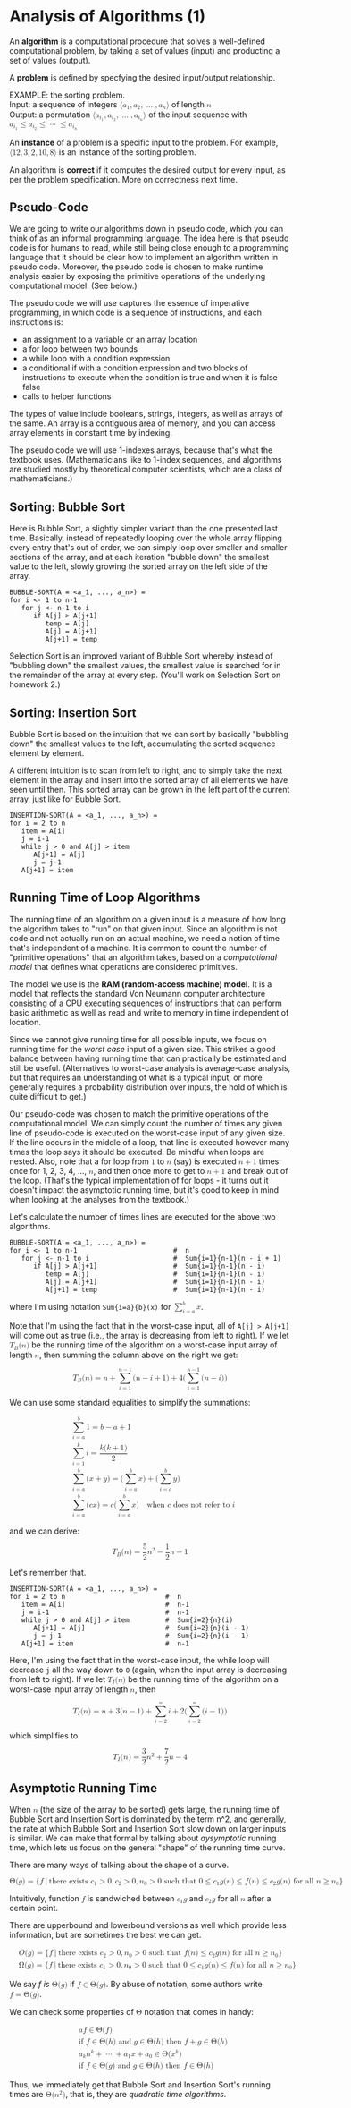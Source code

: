 <script>
  document.title = 'Analysis of Algorithms'
</script>


# Analysis of Algorithms (1)

An **algorithm** is a computational procedure that solves a well-defined computational problem, by
taking a set of values (input) and producting a set of values (output).

A **problem** is defined by specfying the desired input/output relationship.

EXAMPLE: the sorting problem.  
Input: a sequence of integers <math><mrow><mo form="prefix" stretchy="false">⟨</mo><msub><mi>a</mi><mn>1</mn></msub><mo separator="true">,</mo><msub><mi>a</mi><mn>2</mn></msub><mo separator="true">,</mo><mo>…</mo><mo separator="true">,</mo><msub><mi>a</mi><mi>n</mi></msub><mo form="postfix" stretchy="false">⟩</mo></mrow></math>
of length <math><mi>n</mi></math>  
Output: a permutation <math><mrow><mo form="prefix" stretchy="false">⟨</mo><msub><mi>a</mi><msub><mi>i</mi><mn>1</mn></msub></msub><mo separator="true">,</mo><msub><mi>a</mi><msub><mi>i</mi><mn>2</mn></msub></msub><mo separator="true">,</mo><mo>…</mo><mo separator="true">,</mo><msub><mi>a</mi><msub><mi>i</mi><mi>n</mi></msub></msub><mo form="postfix" stretchy="false">⟩</mo></mrow></math> of the input sequence with <math><mrow><msub><mi>a</mi><msub><mi>i</mi><mn>1</mn></msub></msub><mo>≤</mo><msub><mi>a</mi><msub><mi>i</mi><mn>2</mn></msub></msub><mo>≤</mo><mo>⋯</mo><mo>≤</mo><msub><mi>a</mi><msub><mi>i</mi><mi>n</mi></msub></msub></mrow></math>

An **instance** of a problem is a specific input to the problem. For example, <math><mrow><mo form="prefix" stretchy="false">⟨</mo><mn>12</mn><mo separator="true">,</mo><mn>3</mn><mo separator="true">,</mo><mn>2</mn><mo separator="true">,</mo><mn>10</mn><mo separator="true">,</mo><mn>8</mn><mo form="postfix" stretchy="false">⟩</mo></mrow></math>
is an instance of the sorting problem.

An algorithm is **correct** if it computes the desired output for every input, as per the problem
specification. More on correctness next time.


## Pseudo-Code

We are going to write our algorithms down in pseudo code, which you can think of as an informal programming language. The idea here is that pseudo code is for humans to read, while still being close enough to a programming language that it should be clear how to implement an algorithm written in pseudo code. Moreover, the pseudo code is chosen to make runtime analysis easier by exposing the primitive operations of the underlying computational model. (See below.)

The pseudo code we will use captures the essence of imperative programming, in which code is a sequence of instructions, and each instructions is:

- an assignment to a variable or an array location
- a for loop between two bounds
- a while loop with a condition expression
- a conditional if with a condition expression and two blocks of instructions to execute when the condition is true and when it is false false
- calls to helper functions

The types of value include booleans, strings, integers, as well as arrays of the same. An array is a contiguous area of memory, and you can access array elements in constant time by indexing. 

The pseudo code we will use 1-indexes arrays, because that's what the textbook uses. (Mathematicians like to 1-index sequences, and algorithms are studied mostly by theoretical computer scientists, which are a class of mathematicians.)


## Sorting: Bubble Sort

Here is Bubble Sort, a slightly simpler variant than the one presented last
time. Basically, instead of repeatedly looping over the whole array
flipping every entry that's out of order, we can simply loop over
smaller and smaller sections of the array, and at each iteration
"bubble down" the smallest value to the left, slowly growing the sorted array
on the left side of the array.

    BUBBLE-SORT(A = <a_1, ..., a_n>) =           
    for i <- 1 to n-1
       for j <- n-1 to i
          if A[j] > A[j+1]
             temp = A[j]
             A[j] = A[j+1]
             A[j+1] = temp
	  
Selection Sort is an improved variant of Bubble Sort whereby instead of "bubbling down" the smallest
values, the smallest value is searched for in the remainder of the array at every step. (You'll work
on Selection Sort on homework 2.)


## Sorting: Insertion Sort

Bubble Sort is based on the intuition that we can sort by basically
"bubbling down" the smallest values to the left, accumulating the
sorted sequence element by element. 

A different intuition is to scan from left to right, and to simply
take the next element in the array and insert into the sorted array of
all elements we have seen until then. This sorted array can be grown
in the left part of the current array, just like for Bubble Sort.

    INSERTION-SORT(A = <a_1, ..., a_n>) =
    for i = 2 to n
       item = A[i]
       j = i-1
       while j > 0 and A[j] > item
          A[j+1] = A[j]
          j = j-1
       A[j+1] = item


## Running Time of Loop Algorithms

The running time of an algorithm on a given input is a measure of how long the
algorithm takes to "run" on that given input. Since an algorithm is
not code and not actually run on an actual machine, we need a notion
of time that's independent of a machine. It is common to count the
number of "primitive operations" that an algorithm takes, based on a
*computational model* that defines what operations are considered
primitives.

The model we use is the **RAM (random-access machine) model**. It is a
model that reflects the standard Von Neumann computer architecture
consisting of a CPU executing sequences of instructions that can
perform basic arithmetic as well as read and write to memory in time
independent of location.

Since we cannot give running time for all possible inputs, we focus on
running time for the *worst case* input of a given size. This strikes
a good balance between having running time that can practically be
estimated and still be useful. (Alternatives to worst-case analysis is
average-case analysis, but that requires an understanding of what is a
typical input, or more generally requires a probability distribution
over inputs, the hold of which is quite difficult to get.)

Our pseudo-code was chosen to match the primitive operations of the
computational model. We can simply count the number of times any given
line of pseudo-code is executed on the worst-case input of any given
size. If the line occurs in the middle of a loop, that line is
executed however many times the loop says it should be executed. Be
mindful when loops are nested. Also, note that a for loop from <math><mn>1</mn></math> to <math><mi>n</mi></math>
(say) is executed <math><mrow><mi>n</mi><mo>+</mo><mn>1</mn></mrow></math> times: once for 1, 2, 3, 4, ..., <math><mi>n</mi></math>, and then
once more to get to <math><mrow><mi>n</mi><mo>+</mo><mn>1</mn></mrow></math> and break out of the loop. (That's the
typical implementation of for loops - it turns out it doesn't impact
the asymptotic running time, but it's good to keep in mind when
looking at the analyses from the textbook.)

Let's calculate the number of times lines are executed for the above
two algorithms.

    BUBBLE-SORT(A = <a_1, ..., a_n>) =           
    for i <- 1 to n-1                        #  n
       for j <- n-1 to i                     #  Sum{i=1}{n-1}(n - i + 1)
          if A[j] > A[j+1]                   #  Sum{i=1}{n-1}(n - i)
             temp = A[j]                     #  Sum{i=1}{n-1}(n - i)
             A[j] = A[j+1]                   #  Sum{i=1}{n-1}(n - i)
             A[j+1] = temp                   #  Sum{i=1}{n-1}(n - i)

where I'm using notation `Sum{i=a}{b}(x)` for <math><mrow><msubsup><mo movablelimits="false">∑</mo><mrow><mi>i</mi><mo>=</mo><mi>a</mi></mrow><mi>b</mi></msubsup><mi>x</mi></mrow></math>.

Note that I'm using the fact that in the worst-case input, all of `A[j] > A[j+1]` will come out as
true (i.e., the array is decreasing from left to right). If we let <math><mrow><msub><mi>T</mi><mi>B</mi></msub><mo form="prefix" stretchy="false">(</mo><mi>n</mi><mo form="postfix" stretchy="false">)</mo></mrow></math> be the running time of
the algorithm on a worst-case input array of length <math><mi>n</mi></math>, then summing the column above on the right we get:

<math display="block"><mrow><msub><mi>T</mi><mi>B</mi></msub><mo form="prefix" stretchy="false">(</mo><mi>n</mi><mo form="postfix" stretchy="false">)</mo><mo>=</mo><mi>n</mi><mo>+</mo><mrow><munderover><mo movablelimits="false">∑</mo><mrow><mi>i</mi><mo>=</mo><mn>1</mn></mrow><mrow><mi>n</mi><mo>−</mo><mn>1</mn></mrow></munderover></mrow><mo form="prefix" stretchy="false">(</mo><mi>n</mi><mo>−</mo><mi>i</mi><mo>+</mo><mn>1</mn><mo form="postfix" stretchy="false">)</mo><mo>+</mo><mn>4</mn><mo form="prefix" stretchy="false">(</mo><mrow><munderover><mo movablelimits="false">∑</mo><mrow><mi>i</mi><mo>=</mo><mn>1</mn></mrow><mrow><mi>n</mi><mo>−</mo><mn>1</mn></mrow></munderover></mrow><mo form="prefix" stretchy="false">(</mo><mi>n</mi><mo>−</mo><mi>i</mi><mo form="postfix" stretchy="false">)</mo><mo form="postfix" stretchy="false">)</mo></mrow></math>

We can use some standard equalities to simplify the summations:

<math display="block"><mtable displaystyle="true" rowspacing="0.25em" columnalign="right left" columnspacing="0em" class="tml-array tml-gather"><mtr><mtd style="text-align:-webkit-right;"><mrow></mrow></mtd><mtd style="text-align:-webkit-left;"><mrow><mrow><munderover><mo movablelimits="false">∑</mo><mrow><mi>i</mi><mo>=</mo><mi>a</mi></mrow><mi>b</mi></munderover></mrow><mn>1</mn><mo>=</mo><mi>b</mi><mo>−</mo><mi>a</mi><mo>+</mo><mn>1</mn></mrow></mtd></mtr><mtr><mtd style="text-align:-webkit-right;"><mrow></mrow></mtd><mtd style="text-align:-webkit-left;"><mrow><mrow><munderover><mo movablelimits="false">∑</mo><mrow><mi>i</mi><mo>=</mo><mn>1</mn></mrow><mi>k</mi></munderover></mrow><mi>i</mi><mo>=</mo><mfrac><mrow><mi>k</mi><mo form="prefix" stretchy="false">(</mo><mi>k</mi><mo>+</mo><mn>1</mn><mo form="postfix" stretchy="false">)</mo></mrow><mn>2</mn></mfrac></mrow></mtd></mtr><mtr><mtd style="text-align:-webkit-right;"><mrow></mrow></mtd><mtd style="text-align:-webkit-left;"><mrow><mrow><munderover><mo movablelimits="false">∑</mo><mrow><mi>i</mi><mo>=</mo><mi>a</mi></mrow><mi>b</mi></munderover></mrow><mo form="prefix" stretchy="false">(</mo><mi>x</mi><mo>+</mo><mi>y</mi><mo form="postfix" stretchy="false">)</mo><mo>=</mo><mo form="prefix" stretchy="false">(</mo><mrow><munderover><mo movablelimits="false">∑</mo><mrow><mi>i</mi><mo>=</mo><mi>a</mi></mrow><mi>b</mi></munderover></mrow><mi>x</mi><mo form="postfix" stretchy="false">)</mo><mo>+</mo><mo form="prefix" stretchy="false">(</mo><mrow><munderover><mo movablelimits="false">∑</mo><mrow><mi>i</mi><mo>=</mo><mi>a</mi></mrow><mi>b</mi></munderover></mrow><mi>y</mi><mo form="postfix" stretchy="false">)</mo></mrow></mtd></mtr><mtr><mtd style="text-align:-webkit-right;"><mrow></mrow></mtd><mtd style="text-align:-webkit-left;"><mrow><mrow><munderover><mo movablelimits="false">∑</mo><mrow><mi>i</mi><mo>=</mo><mi>a</mi></mrow><mi>b</mi></munderover></mrow><mo form="prefix" stretchy="false">(</mo><mi>c</mi><mi>x</mi><mo form="postfix" stretchy="false">)</mo><mo>=</mo><mi>c</mi><mo form="prefix" stretchy="false">(</mo><mrow><munderover><mo movablelimits="false">∑</mo><mrow><mi>i</mi><mo>=</mo><mi>a</mi></mrow><mi>b</mi></munderover></mrow><mi>x</mi><mo form="postfix" stretchy="false">)</mo><mtext> </mtext><mtext> </mtext><mtext> </mtext><mrow><mtext>w</mtext><mtext>h</mtext><mtext>e</mtext><mtext>n</mtext><mtext> </mtext><mi>c</mi><mtext> </mtext><mtext>d</mtext><mtext>o</mtext><mtext>e</mtext><mtext>s</mtext><mtext> </mtext><mtext>n</mtext><mtext>o</mtext><mtext>t</mtext><mtext> </mtext><mtext>r</mtext><mtext>e</mtext><mtext>f</mtext><mtext>e</mtext><mtext>r</mtext><mtext> </mtext><mtext>t</mtext><mtext>o</mtext><mtext> </mtext><mi>i</mi></mrow></mrow></mtd></mtr></mtable></math>

and we can derive:

<math display="block"><mrow><msub><mi>T</mi><mi>B</mi></msub><mo form="prefix" stretchy="false">(</mo><mi>n</mi><mo form="postfix" stretchy="false">)</mo><mo>=</mo><mfrac><mn>5</mn><mn>2</mn></mfrac><msup><mi>n</mi><mn>2</mn></msup><mo>−</mo><mfrac><mn>1</mn><mn>2</mn></mfrac><mi>n</mi><mo>−</mo><mn>1</mn></mrow></math>

Let's remember that.

    INSERTION-SORT(A = <a_1, ..., a_n>) =
    for i = 2 to n                         #  n
       item = A[i]                         #  n-1
       j = i-1                             #  n-1
       while j > 0 and A[j] > item         #  Sum{i=2}{n}(i)
          A[j+1] = A[j]                    #  Sum{i=2}{n}(i - 1)
          j = j-1                          #  Sum{i=2}{n}(i - 1)
       A[j+1] = item                       #  n-1

Here, I'm using the fact that in the worst-case input, the while loop will decrease `j` all the way
down to `0` (again, when the input array is decreasing from left to right). If we let <math><mrow><msub><mi>T</mi><mi>I</mi></msub><mo form="prefix" stretchy="false">(</mo><mi>n</mi><mo form="postfix" stretchy="false">)</mo></mrow></math> be
the running time of the algorithm on a worst-case input array of length <math><mi>n</mi></math>, then

<math display="block"><mrow><msub><mi>T</mi><mi>I</mi></msub><mo form="prefix" stretchy="false">(</mo><mi>n</mi><mo form="postfix" stretchy="false">)</mo><mo>=</mo><mi>n</mi><mo>+</mo><mn>3</mn><mo form="prefix" stretchy="false">(</mo><mi>n</mi><mo>−</mo><mn>1</mn><mo form="postfix" stretchy="false">)</mo><mo>+</mo><mrow><munderover><mo movablelimits="false">∑</mo><mrow><mi>i</mi><mo>=</mo><mn>2</mn></mrow><mi>n</mi></munderover></mrow><mi>i</mi><mo>+</mo><mn>2</mn><mo form="prefix" stretchy="false">(</mo><mrow><munderover><mo movablelimits="false">∑</mo><mrow><mi>i</mi><mo>=</mo><mn>2</mn></mrow><mi>n</mi></munderover></mrow><mo form="prefix" stretchy="false">(</mo><mi>i</mi><mo>−</mo><mn>1</mn><mo form="postfix" stretchy="false">)</mo><mo form="postfix" stretchy="false">)</mo></mrow></math>

which simplifies to

<math display="block"><mrow><msub><mi>T</mi><mi>I</mi></msub><mo form="prefix" stretchy="false">(</mo><mi>n</mi><mo form="postfix" stretchy="false">)</mo><mo>=</mo><mfrac><mn>3</mn><mn>2</mn></mfrac><msup><mi>n</mi><mn>2</mn></msup><mo>+</mo><mfrac><mn>7</mn><mn>2</mn></mfrac><mi>n</mi><mo>−</mo><mn>4</mn></mrow></math>


## Asymptotic Running Time

When <math><mi>n</mi></math> (the size of the array to be sorted) gets large, the running time of Bubble Sort and Insertion Sort is dominated by the term n^2, and generally, the rate at which Bubble Sort and Insertion Sort slow down on larger inputs is similar. We can make that formal by talking about *aysymptotic* running time, which lets us focus on the general "shape" of the running time curve.

There are many ways of talking about the shape of a curve.

<math display="block"><mrow><mrow><mi mathvariant="normal">Θ</mi></mrow><mo form="prefix" stretchy="false">(</mo><mi>g</mi><mo form="postfix" stretchy="false">)</mo><mo>=</mo><mo form="prefix" stretchy="false">{</mo><mi>f</mi><mo lspace="0.22em" rspace="0.22em" stretchy="false">|</mo><mtext>there exists</mtext><mtext> </mtext><msub><mi>c</mi><mn>1</mn></msub><mo>&gt;</mo><mn>0</mn><mo separator="true">,</mo><msub><mi>c</mi><mn>2</mn></msub><mo>&gt;</mo><mn>0</mn><mo separator="true">,</mo><msub><mi>n</mi><mn>0</mn></msub><mo>&gt;</mo><mn>0</mn><mtext> </mtext><mtext>such that</mtext><mtext> </mtext><mn>0</mn><mo>≤</mo><msub><mi>c</mi><mn>1</mn></msub><mi>g</mi><mo form="prefix" stretchy="false">(</mo><mi>n</mi><mo form="postfix" stretchy="false">)</mo><mo>≤</mo><mi>f</mi><mo form="prefix" stretchy="false">(</mo><mi>n</mi><mo form="postfix" stretchy="false">)</mo><mo>≤</mo><msub><mi>c</mi><mn>2</mn></msub><mi>g</mi><mo form="prefix" stretchy="false">(</mo><mi>n</mi><mo form="postfix" stretchy="false">)</mo><mtext> </mtext><mtext>for all</mtext><mtext> </mtext><mi>n</mi><mo>≥</mo><msub><mi>n</mi><mn>0</mn></msub><mo form="postfix" stretchy="false">}</mo></mrow></math>

Intuitively, function <math><mi>f</mi></math> is sandwiched between <math><mrow><msub><mi>c</mi><mn>1</mn></msub><mi>g</mi></mrow></math> and <math><mrow><msub><mi>c</mi><mn>2</mn></msub><mi>g</mi></mrow></math> for all <math><mi>n</mi></math> after a certain point.

There are upperbound and lowerbound versions as well which provide less information, but are sometimes the best we can get.

<math display="block"><mtable displaystyle="true" rowspacing="0.25em" columnalign="right left" columnspacing="0em" class="tml-array tml-gather"><mtr><mtd style="text-align:-webkit-right;"><mrow></mrow></mtd><mtd style="text-align:-webkit-left;"><mrow><mi>O</mi><mo form="prefix" stretchy="false">(</mo><mi>g</mi><mo form="postfix" stretchy="false">)</mo><mo>=</mo><mo form="prefix" stretchy="false">{</mo><mi>f</mi><mo lspace="0.22em" rspace="0.22em" stretchy="false">|</mo><mtext>there exists</mtext><mtext> </mtext><msub><mi>c</mi><mn>2</mn></msub><mo>&gt;</mo><mn>0</mn><mo separator="true">,</mo><msub><mi>n</mi><mn>0</mn></msub><mo>&gt;</mo><mn>0</mn><mtext> </mtext><mtext>such that</mtext><mtext> </mtext><mi>f</mi><mo form="prefix" stretchy="false">(</mo><mi>n</mi><mo form="postfix" stretchy="false">)</mo><mo>≤</mo><msub><mi>c</mi><mn>2</mn></msub><mi>g</mi><mo form="prefix" stretchy="false">(</mo><mi>n</mi><mo form="postfix" stretchy="false">)</mo><mtext> </mtext><mtext>for all</mtext><mtext> </mtext><mi>n</mi><mo>≥</mo><msub><mi>n</mi><mn>0</mn></msub><mo form="postfix" stretchy="false">}</mo></mrow></mtd></mtr><mtr><mtd style="text-align:-webkit-right;"><mrow></mrow></mtd><mtd style="text-align:-webkit-left;"><mrow><mrow><mi mathvariant="normal">Ω</mi></mrow><mo form="prefix" stretchy="false">(</mo><mi>g</mi><mo form="postfix" stretchy="false">)</mo><mo>=</mo><mo form="prefix" stretchy="false">{</mo><mi>f</mi><mo lspace="0.22em" rspace="0.22em" stretchy="false">|</mo><mtext>there exists</mtext><mtext> </mtext><msub><mi>c</mi><mn>1</mn></msub><mo>&gt;</mo><mn>0</mn><mo separator="true">,</mo><msub><mi>n</mi><mn>0</mn></msub><mo>&gt;</mo><mn>0</mn><mtext> </mtext><mtext>such that</mtext><mtext> </mtext><mn>0</mn><mo>≤</mo><msub><mi>c</mi><mn>1</mn></msub><mi>g</mi><mo form="prefix" stretchy="false">(</mo><mi>n</mi><mo form="postfix" stretchy="false">)</mo><mo>≤</mo><mi>f</mi><mo form="prefix" stretchy="false">(</mo><mi>n</mi><mo form="postfix" stretchy="false">)</mo><mtext> </mtext><mtext>for all</mtext><mtext> </mtext><mi>n</mi><mo>≥</mo><msub><mi>n</mi><mn>0</mn></msub><mo form="postfix" stretchy="false">}</mo></mrow></mtd></mtr></mtable></math>

We say *f is <math><mrow><mrow><mi mathvariant="normal">Θ</mi></mrow><mo form="prefix" stretchy="false">(</mo><mi>g</mi><mo form="postfix" stretchy="false">)</mo></mrow></math>* if <math><mrow><mi>f</mi><mo>∈</mo><mrow><mi mathvariant="normal">Θ</mi></mrow><mo form="prefix" stretchy="false">(</mo><mi>g</mi><mo form="postfix" stretchy="false">)</mo></mrow></math>. By abuse of notation, some authors write <math><mrow><mi>f</mi><mo>=</mo><mrow><mi mathvariant="normal">Θ</mi></mrow><mo form="prefix" stretchy="false">(</mo><mi>g</mi><mo form="postfix" stretchy="false">)</mo></mrow></math>.

We can check some properties of <math><mrow><mi mathvariant="normal">Θ</mi></mrow></math> notation that comes in handy:

<math display="block"><mtable displaystyle="true" rowspacing="0.25em" columnalign="right left" columnspacing="0em" class="tml-array tml-gather"><mtr><mtd style="text-align:-webkit-right;"><mrow></mrow></mtd><mtd style="text-align:-webkit-left;"><mrow><mi>a</mi><mi>f</mi><mo>∈</mo><mrow><mi mathvariant="normal">Θ</mi></mrow><mo form="prefix" stretchy="false">(</mo><mi>f</mi><mo form="postfix" stretchy="false">)</mo></mrow></mtd></mtr><mtr><mtd style="text-align:-webkit-right;"><mrow></mrow></mtd><mtd style="text-align:-webkit-left;"><mrow><mtext>i</mtext><mtext>f</mtext><mtext> </mtext><mrow><mi>f</mi><mo>∈</mo><mrow><mi mathvariant="normal">Θ</mi></mrow><mo form="prefix" stretchy="false">(</mo><mi>h</mi><mo form="postfix" stretchy="false">)</mo></mrow><mtext> </mtext><mtext>a</mtext><mtext>n</mtext><mtext>d</mtext><mtext> </mtext><mrow><mi>g</mi><mo>∈</mo><mrow><mi mathvariant="normal">Θ</mi></mrow><mo form="prefix" stretchy="false">(</mo><mi>h</mi><mo form="postfix" stretchy="false">)</mo></mrow><mtext> </mtext><mtext>t</mtext><mtext>h</mtext><mtext>e</mtext><mtext>n</mtext><mtext> </mtext><mrow><mi>f</mi><mo>+</mo><mi>g</mi><mo>∈</mo><mrow><mi mathvariant="normal">Θ</mi></mrow><mo form="prefix" stretchy="false">(</mo><mi>h</mi><mo form="postfix" stretchy="false">)</mo></mrow></mrow></mtd></mtr><mtr><mtd style="text-align:-webkit-right;"><mrow></mrow></mtd><mtd style="text-align:-webkit-left;"><mrow><msub><mi>a</mi><mi>k</mi></msub><msup><mi>n</mi><mi>k</mi></msup><mo>+</mo><mo>⋯</mo><mo>+</mo><msub><mi>a</mi><mn>1</mn></msub><mi>x</mi><mo>+</mo><msub><mi>a</mi><mn>0</mn></msub><mo>∈</mo><mrow><mi mathvariant="normal">Θ</mi></mrow><mo form="prefix" stretchy="false">(</mo><msup><mi>x</mi><mi>k</mi></msup><mo form="postfix" stretchy="false">)</mo></mrow></mtd></mtr><mtr><mtd style="text-align:-webkit-right;"><mrow></mrow></mtd><mtd style="text-align:-webkit-left;"><mrow><mtext>i</mtext><mtext>f</mtext><mtext> </mtext><mrow><mi>f</mi><mo>∈</mo><mrow><mi mathvariant="normal">Θ</mi></mrow><mo form="prefix" stretchy="false">(</mo><mi>g</mi><mo form="postfix" stretchy="false">)</mo></mrow><mtext> </mtext><mtext>a</mtext><mtext>n</mtext><mtext>d</mtext><mtext> </mtext><mrow><mi>g</mi><mo>∈</mo><mrow><mi mathvariant="normal">Θ</mi></mrow><mo form="prefix" stretchy="false">(</mo><mi>h</mi><mo form="postfix" stretchy="false">)</mo></mrow><mtext> </mtext><mtext>t</mtext><mtext>h</mtext><mtext>e</mtext><mtext>n</mtext><mtext> </mtext><mrow><mi>f</mi><mo>∈</mo><mrow><mi mathvariant="normal">Θ</mi></mrow><mo form="prefix" stretchy="false">(</mo><mi>h</mi><mo form="postfix" stretchy="false">)</mo></mrow></mrow></mtd></mtr></mtable></math>

Thus, we immediately get that Bubble Sort and Insertion Sort's running times are <math><mrow><mrow><mi mathvariant="normal">Θ</mi></mrow><mo form="prefix" stretchy="false">(</mo><msup><mi>n</mi><mn>2</mn></msup><mo form="postfix" stretchy="false">)</mo></mrow></math>, that is, they are *quadratic time algorithms*.

